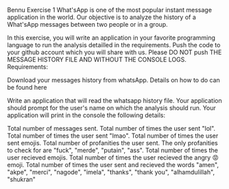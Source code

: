 Bennu Exercise 1
What'sApp is one of the most popular instant message application in the world. Our objective is to analyze the history of a What'sApp messages between two people or in a group.

In this exercise, you will write an application in your favorite programming language to run the analysis detailled in the requirements.
Push the code to your github account which you will share with us.
Please DO NOT push THE MESSAGE HISTORY FILE AND WITHOUT THE CONSOLE LOGS.
Requirements:

Download your messages history from whatsApp. Details on how to do can be found here

Write an application that will read the whatsapp history file.
Your application should prompt for the user's name on which the analysis should run.
Your application will print in the console the following details:

Total number of messages sent.
Total number of times the user sent "lol".
Total number of times the user sent "lmao".
Total number of times the user sent emojis.
Total number of profanities the user sent. The only profanities to check for are "fuck", "merde", "putain", "ass".
Total number of times the user recieved emojis.
Total number of times the user recieved the angry 😡 emoji.
Total number of times the user sent and recieved the words "amen", "akpe", "merci", "nagode", "imela", "thanks", "thank you", "alhamdulillah", "shukran"
